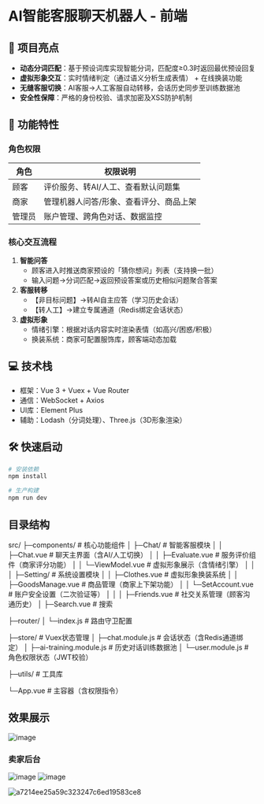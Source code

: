 # AI智能客服聊天机器人 - 前端

## 🌟 项目亮点

- **动态分词匹配**：基于预设词库实现智能分词，匹配度≥0.3时返回最优预设回复
- **虚拟形象交互**：实时情绪判定（通过语义分析生成表情） + 在线换装功能
- **无缝客服切换**：AI客服→人工客服自动转移，会话历史同步至训练数据池
- **安全性保障**：严格的身份校验、请求加密及XSS防护机制

## 🚀 功能特性

### 角色权限

| 角色   | 权限说明                                |
| ------ | --------------------------------------- |
| 顾客   | 评价服务、转AI/人工、查看默认问题集     |
| 商家   | 管理机器人问答/形象、查看评分、商品上架 |
| 管理员 | 账户管理、跨角色对话、数据监控          |

### 核心交互流程

1. **智能问答**  
   - 顾客进入时推送商家预设的「猜你想问」列表（支持换一批）
   - 输入问题→分词匹配→返回预设答案或历史相似问题聚合答案
2. **客服转移**  
   - 【非目标问题】→转AI自主应答（学习历史会话）
   - 【转人工】→建立专属通道（Redis绑定会话状态）
3. **虚拟形象**  
   - 情绪引擎：根据对话内容实时渲染表情（如高兴/困惑/积极）
   - 换装系统：商家可配置服饰库，顾客端动态加载

## 💻 技术栈

- 框架：Vue 3 + Vuex + Vue Router
- 通信：WebSocket + Axios
- UI库：Element Plus
- 辅助：Lodash（分词处理）、Three.js（3D形象渲染）

## 🛠️ 快速启动

```bash
# 安装依赖
npm install

# 生产构建
npm run dev
```
## 目录结构
src/
├─components/                # 核心功能组件
│  ├─Chat/                   # 智能客服模块
│  │  ├─Chat.vue            # 聊天主界面（含AI/人工切换）
│  │  ├─Evaluate.vue        # 服务评价组件（商家评分功能）
│  │  └─ViewModel.vue       # 虚拟形象展示（含情绪引擎）
│  │
│  ├─Setting/                # 系统设置模块
│  │  ├─Clothes.vue         # 虚拟形象换装系统
│  │  ├─GoodsManage.vue     # 商品管理（商家上下架功能）
│  │  └─SetAccount.vue      # 账户安全设置（二次验证等）
│  │
│  ├─Friends.vue            # 社交关系管理（顾客沟通历史）
│  ├─Search.vue             # 搜索

├─router/
│  └─index.js               # 路由守卫配置

├─store/                    # Vuex状态管理
│  ├─chat.module.js        # 会话状态（含Redis通道绑定）
│  ├─ai-training.module.js # 历史对话训练数据池
│  └─user.module.js         # 角色权限状态（JWT校验）

├─utils/                    # 工具库


└─App.vue                   # 主容器（含权限指令）

## 效果展示
![image](https://github.com/user-attachments/assets/fbaa3a1e-1205-410c-a3bd-4fb4ab925755)

### 卖家后台
![image](https://github.com/user-attachments/assets/9b57bb58-4fae-439c-9c6a-1b3d48d56b90)
![image](https://github.com/user-attachments/assets/759e64b4-c511-47c3-8fcd-8cd245e2188d)

![a7214ee25a59c323247c6ed19583ce8](https://github.com/user-attachments/assets/31936a36-2cdb-404a-a4dc-6da35a459bdc)
```


